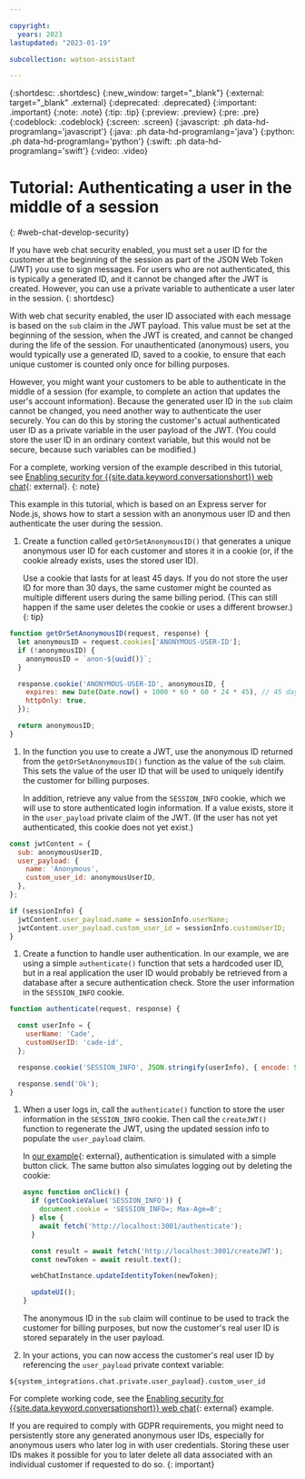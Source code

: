 ```yaml
---

copyright:
  years: 2023
lastupdated: "2023-01-19"

subcollection: watson-assistant

---
```


{:shortdesc: .shortdesc}
{:new_window: target="_blank"}
{:external: target="_blank" .external}
{:deprecated: .deprecated}
{:important: .important}
{:note: .note}
{:tip: .tip}
{:preview: .preview}
{:pre: .pre}
{:codeblock: .codeblock}
{:screen: .screen}
{:javascript: .ph data-hd-programlang='javascript'}
{:java: .ph data-hd-programlang='java'}
{:python: .ph data-hd-programlang='python'}
{:swift: .ph data-hd-programlang='swift'}
{:video: .video}



# Tutorial: Authenticating a user in the middle of a session
{: #web-chat-develop-security}

If you have web chat security enabled, you must set a user ID for the customer at the beginning of the session as part of the JSON Web Token (JWT) you use to sign messages. For users who are not authenticated, this is typically a generated ID, and it cannot be changed after the JWT is created. However, you can use a private variable to authenticate a user later in the session.
{: shortdesc}

With web chat security enabled, the user ID associated with each message is based on the `sub` claim in the JWT payload. This value must be set at the beginning of the session, when the JWT is created, and cannot be changed during the life of the session. For unauthenticated (anonymous) users, you would typically use a generated ID, saved to a cookie, to ensure that each unique customer is counted only once for billing purposes.

However, you might want your customers to be able to authenticate in the middle of a session (for example, to complete an action that updates the user's account information). Because the generated user ID in the `sub` claim cannot be changed, you need another way to authenticate the user securely. You can do this by storing the customer's actual authenticated user ID as a private variable in the user payload of the JWT. (You could store the user ID in an ordinary context variable, but this would not be secure, because such variables can be modified.)

For a complete, working version of the example described in this tutorial, see [Enabling security for {{site.data.keyword.conversationshort}} web chat](https://github.com/watson-developer-cloud/assistant-toolkit/tree/master/integrations/webchat/examples/web-chat-security){: external}.
{: note}

This example in this tutorial, which is based on an Express server for Node.js, shows how to start a session with an anonymous user ID and then authenticate the user during the session.

1. Create a function called `getOrSetAnonymousID()` that generates a unique anonymous user ID for each customer and stores it in a cookie (or, if the cookie already exists, uses the stored user ID).

    Use a cookie that lasts for at least 45 days. If you do not store the user ID for more than 30 days, the same customer might be counted as multiple different users during the same billing period. (This can still happen if the same user deletes the cookie or uses a different browser.)
    {: tip}
    
```javascript
function getOrSetAnonymousID(request, response) {
  let anonymousID = request.cookies['ANONYMOUS-USER-ID'];
  if (!anonymousID) {
    anonymousID = `anon-${uuid()}`;
  }

  response.cookie('ANONYMOUS-USER-ID', anonymousID, {
    expires: new Date(Date.now() + 1000 * 60 * 60 * 24 * 45), // 45 days.
    httpOnly: true,
  });

  return anonymousID;
}
```

1. In the function you use to create a JWT, use the anonymous ID returned from the `getOrSetAnonymousID()` function as the value of the `sub` claim. This sets the value of the user ID that will be used to uniquely identify the customer for billing purposes.

    In addition, retrieve any value from the `SESSION_INFO` cookie, which we will use to store authenticated login information. If a value exists, store it in the `user_payload` private claim of the JWT. (If the user has not yet authenticated, this cookie does not yet exist.)

```javascript
const jwtContent = {
  sub: anonymousUserID,
  user_payload: {
    name: 'Anonymous',
    custom_user_id: anonymousUserID,
  },
};

if (sessionInfo) {
  jwtContent.user_payload.name = sessionInfo.userName;
  jwtContent.user_payload.custom_user_id = sessionInfo.customUserID;
}
```

1. Create a function to handle user authentication. In our example, we are using a simple `authenticate()` function that sets a hardcoded user ID, but in a real application the user ID would probably be retrieved from a database after a secure authentication check. Store the user information in the `SESSION_INFO` cookie.

```javascript
function authenticate(request, response) {

  const userInfo = {
    userName: 'Cade',
    customUserID: 'cade-id',
  };

  response.cookie('SESSION_INFO', JSON.stringify(userInfo), { encode: String });

  response.send('Ok');
}
```

1. When a user logs in, call the `authenticate()` function to store the user information in the `SESSION_INFO` cookie. Then call the `createJWT()` function to regenerate the JWT, using the updated session info to populate the `user_payload` claim.

    In [our example](https://github.com/watson-developer-cloud/assistant-toolkit/tree/master/integrations/webchat/examples/web-chat-security){: external}, authentication is simulated with a simple button click. The same button also simulates logging out by deleting the cookie:

    ```javascript
    async function onClick() {
      if (getCookieValue('SESSION_INFO')) {
        document.cookie = 'SESSION_INFO=; Max-Age=0';
      } else {
        await fetch('http://localhost:3001/authenticate');
      }

      const result = await fetch('http://localhost:3001/createJWT');
      const newToken = await result.text();

      webChatInstance.updateIdentityToken(newToken);

      updateUI();
    }
    ```

    The anonymous ID in the `sub` claim will continue to be used to track the customer for billing purposes, but now the customer's real user ID is stored separately in the user payload.

1. In your actions, you can now access the customer's real user ID by referencing the `user_payload` private context variable:

```text
${system_integrations.chat.private.user_payload}.custom_user_id
```

For complete working code, see the [Enabling security for {{site.data.keyword.conversationshort}} web chat](https://github.com/watson-developer-cloud/assistant-toolkit/tree/master/integrations/webchat/examples/web-chat-security){: external} example.

If you are required to comply with GDPR requirements, you might need to persistently store any generated anonymous user IDs, especially for anonymous users who later log in with user credentials. Storing these user IDs makes it possible for you to later delete all data associated with an individual customer if requested to do so.
{: important}

